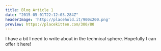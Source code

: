 ```yaml
---
title: Blog Article 1
date: "2015-05-01T22:12:03.284Z"
headerImage: 'http://placehold.it/900x200.png'
preview: https://placekitten.com/300/80
---
```



I have a bit I need to write about in the technical sphere. Hopefully I can offer it here!
